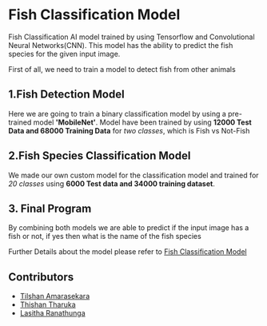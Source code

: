 # Fish Classification Model
Fish Classification AI model trained by using Tensorflow and Convolutional Neural Networks(CNN). This model has the ability to predict the fish species for the given input image.

First of all, we need to train a model to detect fish from other animals

## 1.Fish Detection Model

Here we are going to train a binary classification model by using a pre-trained model **'MobileNet'**. Model have been trained by using **12000 Test Data and 68000 Training Data** for *two classes*, which is Fish vs Not-Fish


## 2.Fish Species Classification Model
We made our own custom model for the classification model and trained for *20 classes* using **6000 Test data and 34000 training dataset**.

## 3. Final Program
By combining both models we are able to predict if the input image has a fish or not, if yes then what is the name of the fish species

Further Details about the model please refer to [Fish Classification Model](./fish_classification.ipynb)


## Contributors

- [Tilshan Amarasekara](https://github.com/tilshansanoj)
- [Thishan Tharuka](https://github.com/ThishanTharuka)
- [Lasitha Ranathunga](https://github.com/LasithaRanathunga)


